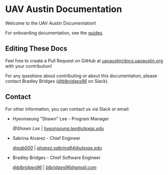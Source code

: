 # UAV Austin Documentation

Welcome to the UAV Austin Documentation!

For onboarding documentation, see the [guides](guides.html).

## Editing These Docs

Feel free to create a Pull Request on GitHub at
[uavaustin/docs.uavaustin.org](https://github.com/uavaustin/docs.uavaustin.org)
with your contribution!

For any questions about contributing or about this documentation, please
contact Bradley Bridges
(*[@blbridges96](https://uavaustin.slack.com/channels/blbridges96)* on Slack).

## Contact

For other information, you can contact us via Slack or email:

- Hyeonseung "Shawn" Lee - Program Manager

  *@Shawn Lee* |
  *[hyeonseung.lee@utexas.edu](mailto:hyeonseung.lee@utexas.edu)*
- Sabrina Alvarez - Chief Engineer

  *[@sab000](https://uavaustin.slack.com/channels/sab000)* |
  *[alvarez.sabrina84@utexas.edu](mailto:alvarez.sabrina84@utexas.edu)*
- Bradley Bridges - Chief Software Engineer

  *[@blbridges96](https://uavaustin.slack.com/channels/blbridges96)* |
  *[blbridges96@gmail.com](mailto:blbridges96@gmail.com)*
